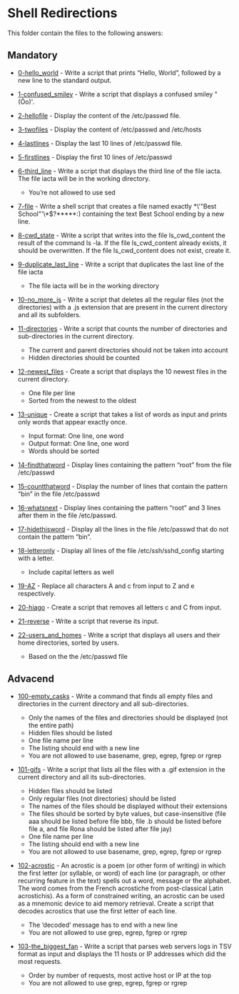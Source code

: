 # Shell Redirections

This folder contain the files to the following answers:

## Mandatory
 - [0-hello_world](https://github.com/JefferMarcelino/alx-system_engineering-devops/blob/main/0x02-shell_redirections/0-hello_world) - Write a script that prints “Hello, World”, followed by a new line to the standard output.
 
 - [1-confused_smiley](https://github.com/JefferMarcelino/alx-system_engineering-devops/blob/main/0x02-shell_redirections/1-confused_smiley) - Write a script that displays a confused smiley "(Ôo)'.
 
 - [2-hellofile](https://github.com/JefferMarcelino/alx-system_engineering-devops/blob/main/0x02-shell_redirections/2-hellofile) - Display the content of the /etc/passwd file.
 
 - [3-twofiles](https://github.com/JefferMarcelino/alx-system_engineering-devops/blob/main/0x02-shell_redirections/3-twofiles) - Display the content of /etc/passwd and /etc/hosts
 
 - [4-lastlines](https://github.com/JefferMarcelino/alx-system_engineering-devops/blob/main/0x02-shell_redirections/4-lastlines) - Display the last 10 lines of /etc/passwd file.
 
 - [5-firstlines](https://github.com/JefferMarcelino/alx-system_engineering-devops/blob/main/0x02-shell_redirections/5-firstlines) - Display the first 10 lines of /etc/passwd
 
 - [6-third_line](https://github.com/JefferMarcelino/alx-system_engineering-devops/blob/main/0x02-shell_redirections/6-third_line) - Write a script that displays the third line of the file iacta. The file iacta will be in the working directory.
    - You’re not allowed to use sed

 - [7-file](https://github.com/JefferMarcelino/alx-system_engineering-devops/blob/main/0x02-shell_redirections/7-file) - Write a shell script that creates a file named exactly \*\\'"Best School"\'\\*$\?\*\*\*\*\*:) containing the text Best School ending by a new line.
 
 - [8-cwd_state](https://github.com/JefferMarcelino/alx-system_engineering-devops/blob/main/0x02-shell_redirections/8-cwd_state) - Write a script that writes into the file ls_cwd_content the result of the command ls -la. If the file ls_cwd_content already exists, it should be overwritten. If the file ls_cwd_content does not exist, create it.

- [9-duplicate_last_line](https://github.com/JefferMarcelino/alx-system_engineering-devops/blob/main/0x02-shell_redirections/9-duplicate_last_line) - Write a script that duplicates the last line of the file iacta
    - The file iacta will be in the working directory

- [10-no_more_js](https://github.com/JefferMarcelino/alx-system_engineering-devops/blob/main/0x02-shell_redirections/10-no_more_js) - Write a script that deletes all the regular files (not the directories) with a .js extension that are present in the current directory and all its subfolders.

- [11-directories](https://github.com/JefferMarcelino/alx-system_engineering-devops/blob/main/0x02-shell_redirections/11-directories) - Write a script that counts the number of directories and sub-directories in the current directory.
    - The current and parent directories should not be taken into account
    - Hidden directories should be counted

- [12-newest_files](https://github.com/JefferMarcelino/alx-system_engineering-devops/blob/main/0x02-shell_redirections/12-newest_files) - Create a script that displays the 10 newest files in the current directory.
    - One file per line
    - Sorted from the newest to the oldest

- [13-unique](https://github.com/JefferMarcelino/alx-system_engineering-devops/blob/main/0x02-shell_redirections/13-unique) - Create a script that takes a list of words as input and prints only words that appear exactly once.
    - Input format: One line, one word
    - Output format: One line, one word
    - Words should be sorted

- [14-findthatword](https://github.com/JefferMarcelino/alx-system_engineering-devops/blob/main/0x02-shell_redirections/14-findthatword) - Display lines containing the pattern “root” from the file /etc/passwd

- [15-countthatword](https://github.com/JefferMarcelino/alx-system_engineering-devops/blob/main/0x02-shell_redirections/15-countthatword) - Display the number of lines that contain the pattern “bin” in the file /etc/passwd

- [16-whatsnext](https://github.com/JefferMarcelino/alx-system_engineering-devops/blob/main/0x02-shell_redirections/16-whatsnext) - Display lines containing the pattern “root” and 3 lines after them in the file /etc/passwd.

- [17-hidethisword](https://github.com/JefferMarcelino/alx-system_engineering-devops/blob/main/0x02-shell_redirections/17-hidethisword) - Display all the lines in the file /etc/passwd that do not contain the pattern “bin”.

- [18-letteronly](https://github.com/JefferMarcelino/alx-system_engineering-devops/blob/main/0x02-shell_redirections/18-letteronly) - Display all lines of the file /etc/ssh/sshd_config starting with a letter.
    - Include capital letters as well

- [19-AZ](https://github.com/JefferMarcelino/alx-system_engineering-devops/blob/main/0x02-shell_redirections/19-AZ) - Replace all characters A and c from input to Z and e respectively.

- [20-hiago](https://github.com/JefferMarcelino/alx-system_engineering-devops/blob/main/0x02-shell_redirections/20-hiago) - Create a script that removes all letters c and C from input.

- [21-reverse](https://github.com/JefferMarcelino/alx-system_engineering-devops/blob/main/0x02-shell_redirections/21-reverse) - Write a script that reverse its input.

- [22-users_and_homes](https://github.com/JefferMarcelino/alx-system_engineering-devops/blob/main/0x02-shell_redirections/22-users_and_homes) - Write a script that displays all users and their home directories, sorted by users.
    - Based on the the /etc/passwd file
 
## Advacend
- [100-empty_casks](https://github.com/JefferMarcelino/alx-system_engineering-devops/blob/main/0x02-shell_redirections/100-empty_casks) - Write a command that finds all empty files and directories in the current directory and all sub-directories.
    - Only the names of the files and directories should be displayed (not the entire path)
    - Hidden files should be listed
    - One file name per line
    - The listing should end with a new line
    - You are not allowed to use basename, grep, egrep, fgrep or rgrep

- [101-gifs](https://github.com/JefferMarcelino/alx-system_engineering-devops/blob/main/0x02-shell_redirections/101-gifs) - Write a script that lists all the files with a .gif extension in the current directory and all its sub-directories.
    - Hidden files should be listed
    - Only regular files (not directories) should be listed
    - The names of the files should be displayed without their extensions
    - The files should be sorted by byte values, but case-insensitive (file aaa should be listed before file bbb, file .b should be listed before file a, and file Rona should be listed after file jay) 
    - One file name per line
    - The listing should end with a new line
    - You are not allowed to use basename, grep, egrep, fgrep or rgrep

- [102-acrostic](https://github.com/JefferMarcelino/alx-system_engineering-devops/blob/main/0x02-shell_redirections/102-acrostic) - An acrostic is a poem (or other form of writing) in which the first letter (or syllable, or word) of each line (or paragraph, or other recurring feature in the text) spells out a word, message or the alphabet. The word comes from the French acrostiche from post-classical Latin acrostichis). As a form of constrained writing, an acrostic can be used as a mnemonic device to aid memory retrieval.
Create a script that decodes acrostics that use the first letter of each line.
    - The ‘decoded’ message has to end with a new line
    - You are not allowed to use grep, egrep, fgrep or rgrep

- [103-the_biggest_fan](https://github.com/JefferMarcelino/alx-system_engineering-devops/blob/main/0x02-shell_redirections/103-the_biggest_fan) - Write a script that parses web servers logs in TSV format as input and displays the 11 hosts or IP addresses which did the most requests.
    - Order by number of requests, most active host or IP at the top
    - You are not allowed to use grep, egrep, fgrep or rgrep
